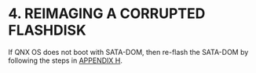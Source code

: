 # 4. REIMAGING A CORRUPTED FLASHDISK

If QNX OS does not boot with SATA-DOM, then re-flash the SATA-DOM by following the steps in [APPENDIX H](appendix-h-qnx-image-re-flashing.md).
